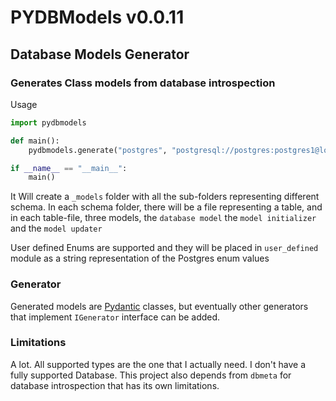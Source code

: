 # PYDBModels v0.0.11

## Database Models Generator

### Generates Class models from database introspection

Usage

```python
import pydbmodels

def main():
    pydbmodels.generate("postgres", "postgresql://postgres:postgres1@localhost:9876/postgres")

if __name__ == "__main__":
    main()
```

It Will create a `_models` folder with all the sub-folders representing different schema. In each schema folder, there will be a file representing a table, and in each table-file, three models, the `database model` the `model initializer` and the `model updater`

User defined Enums are supported and they will be placed in
`user_defined` module as a string representation of the Postgres enum values

### Generator
Generated models are [Pydantic](https://pydantic-docs.helpmanual.io/) classes, but eventually other generators that implement `IGenerator` interface can be added.

### Limitations
A lot. All supported types are the one that I actually need. I don't have a fully supported Database.
This project also depends from `dbmeta` for database introspection that has its own limitations. 
